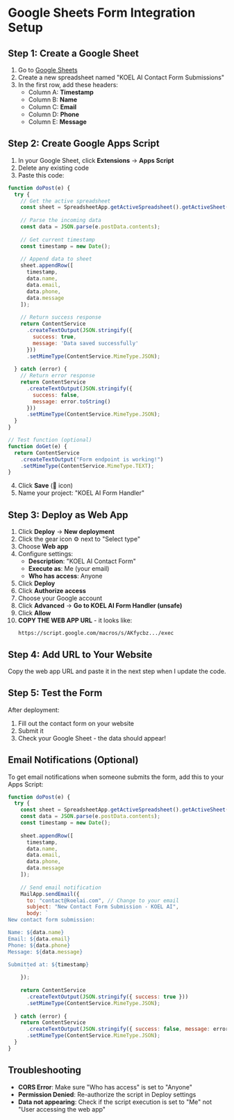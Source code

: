 # Google Sheets Form Integration Setup

## Step 1: Create a Google Sheet

1. Go to [Google Sheets](https://sheets.google.com)
2. Create a new spreadsheet named "KOEL AI Contact Form Submissions"
3. In the first row, add these headers:
   - Column A: **Timestamp**
   - Column B: **Name**
   - Column C: **Email**
   - Column D: **Phone**
   - Column E: **Message**

## Step 2: Create Google Apps Script

1. In your Google Sheet, click **Extensions** → **Apps Script**
2. Delete any existing code
3. Paste this code:

```javascript
function doPost(e) {
  try {
    // Get the active spreadsheet
    const sheet = SpreadsheetApp.getActiveSpreadsheet().getActiveSheet();
    
    // Parse the incoming data
    const data = JSON.parse(e.postData.contents);
    
    // Get current timestamp
    const timestamp = new Date();
    
    // Append data to sheet
    sheet.appendRow([
      timestamp,
      data.name,
      data.email,
      data.phone,
      data.message
    ]);
    
    // Return success response
    return ContentService
      .createTextOutput(JSON.stringify({ 
        success: true,
        message: 'Data saved successfully' 
      }))
      .setMimeType(ContentService.MimeType.JSON);
      
  } catch (error) {
    // Return error response
    return ContentService
      .createTextOutput(JSON.stringify({ 
        success: false,
        message: error.toString() 
      }))
      .setMimeType(ContentService.MimeType.JSON);
  }
}

// Test function (optional)
function doGet(e) {
  return ContentService
    .createTextOutput("Form endpoint is working!")
    .setMimeType(ContentService.MimeType.TEXT);
}
```

4. Click **Save** (💾 icon)
5. Name your project: "KOEL AI Form Handler"

## Step 3: Deploy as Web App

1. Click **Deploy** → **New deployment**
2. Click the gear icon ⚙️ next to "Select type"
3. Choose **Web app**
4. Configure settings:
   - **Description**: "KOEL AI Contact Form"
   - **Execute as**: Me (your email)
   - **Who has access**: Anyone
5. Click **Deploy**
6. Click **Authorize access**
7. Choose your Google account
8. Click **Advanced** → **Go to KOEL AI Form Handler (unsafe)**
9. Click **Allow**
10. **COPY THE WEB APP URL** - it looks like:
    ```
    https://script.google.com/macros/s/AKfycbz.../exec
    ```

## Step 4: Add URL to Your Website

Copy the web app URL and paste it in the next step when I update the code.

## Step 5: Test the Form

After deployment:
1. Fill out the contact form on your website
2. Submit it
3. Check your Google Sheet - the data should appear!

## Email Notifications (Optional)

To get email notifications when someone submits the form, add this to your Apps Script:

```javascript
function doPost(e) {
  try {
    const sheet = SpreadsheetApp.getActiveSpreadsheet().getActiveSheet();
    const data = JSON.parse(e.postData.contents);
    const timestamp = new Date();
    
    sheet.appendRow([
      timestamp,
      data.name,
      data.email,
      data.phone,
      data.message
    ]);
    
    // Send email notification
    MailApp.sendEmail({
      to: "contact@koelai.com", // Change to your email
      subject: "New Contact Form Submission - KOEL AI",
      body: `
New contact form submission:

Name: ${data.name}
Email: ${data.email}
Phone: ${data.phone}
Message: ${data.message}

Submitted at: ${timestamp}
      `
    });
    
    return ContentService
      .createTextOutput(JSON.stringify({ success: true }))
      .setMimeType(ContentService.MimeType.JSON);
      
  } catch (error) {
    return ContentService
      .createTextOutput(JSON.stringify({ success: false, message: error.toString() }))
      .setMimeType(ContentService.MimeType.JSON);
  }
}
```

## Troubleshooting

- **CORS Error**: Make sure "Who has access" is set to "Anyone"
- **Permission Denied**: Re-authorize the script in Deploy settings
- **Data not appearing**: Check if the script execution is set to "Me" not "User accessing the web app"
